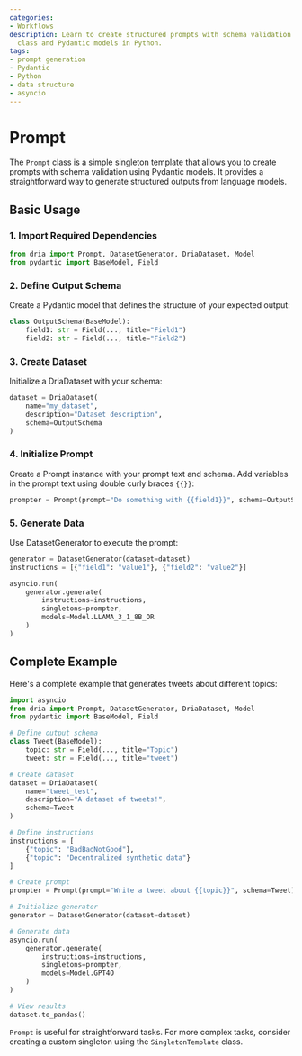 ```yaml
---
categories:
- Workflows
description: Learn to create structured prompts with schema validation using the `Prompt`
  class and Pydantic models in Python.
tags:
- prompt generation
- Pydantic
- Python
- data structure
- asyncio
---
```


# Prompt

The `Prompt` class is a simple singleton template that allows you to create prompts with schema validation using Pydantic models. It provides a straightforward way to generate structured outputs from language models.

## Basic Usage

### 1. Import Required Dependencies
```python
from dria import Prompt, DatasetGenerator, DriaDataset, Model
from pydantic import BaseModel, Field
```

### 2. Define Output Schema
Create a Pydantic model that defines the structure of your expected output:

```python
class OutputSchema(BaseModel):
    field1: str = Field(..., title="Field1")
    field2: str = Field(..., title="Field2")
```

### 3. Create Dataset
Initialize a DriaDataset with your schema:

```python
dataset = DriaDataset(
    name="my_dataset",
    description="Dataset description",
    schema=OutputSchema
)
```

### 4. Initialize Prompt
Create a Prompt instance with your prompt text and schema. Add variables in the prompt text using double curly braces `{{}}`:

```python
prompter = Prompt(prompt="Do something with {{field1}}", schema=OutputSchema)
```

### 5. Generate Data
Use DatasetGenerator to execute the prompt:

```python
generator = DatasetGenerator(dataset=dataset)
instructions = [{"field1": "value1"}, {"field2": "value2"}]

asyncio.run(
    generator.generate(
        instructions=instructions,
        singletons=prompter,
        models=Model.LLAMA_3_1_8B_OR
    )
)
```

## Complete Example

Here's a complete example that generates tweets about different topics:

```python
import asyncio
from dria import Prompt, DatasetGenerator, DriaDataset, Model
from pydantic import BaseModel, Field

# Define output schema
class Tweet(BaseModel):
    topic: str = Field(..., title="Topic")
    tweet: str = Field(..., title="tweet")

# Create dataset
dataset = DriaDataset(
    name="tweet_test",
    description="A dataset of tweets!",
    schema=Tweet
)

# Define instructions
instructions = [
    {"topic": "BadBadNotGood"},
    {"topic": "Decentralized synthetic data"}
]

# Create prompt
prompter = Prompt(prompt="Write a tweet about {{topic}}", schema=Tweet)

# Initialize generator
generator = DatasetGenerator(dataset=dataset)

# Generate data
asyncio.run(
    generator.generate(
        instructions=instructions,
        singletons=prompter,
        models=Model.GPT4O
    )
)

# View results
dataset.to_pandas()
```

`Prompt` is useful for straightforward tasks. For more complex tasks, consider creating a custom singleton using the `SingletonTemplate` class.
